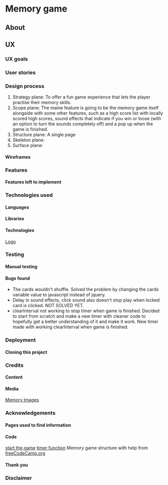 # Memory game

## About

## UX
### UX goals
### User stories
### Design process
1. Strategy plane: To offer a fun game experience that lets the player practise their memory skills.
2. Scope plane: The maine feature is going to be the memory game itself alongside with some other features, such as 
a high score list with locally scored high scores, sound effects that indicate if you win or loose (with an option 
to turn the sounds completely off) and a pop up when the game is finished.
3. Structure plane: A single page
4. Skeleton plane:
5. Surface plane:

#### Wireframes

### Features
#### Features left to implement

### Technologies used
#### Languages
#### Libraries
#### Technologies
[Logo](https://www.freelogodesign.org)

### Testing
#### Manual testing
#### Bugs found
* The cards wouldn't shuffle. Solved the problem by changing the cards variable value to javascript instead of jquery. 
* Delay in sound effects, click sound also doesn't stop play when locked card is clicked. NOT SOLVED YET.
* clearInterval not working to stop timer when game is finished. 
Decided to start from scratch and make a new timer with cleaner code to hopefully get a better understanding of it
and make it work. New timer made with working clearInterval when game is finished.

### Deployment
#### Cloning this project

### Credits
#### Content
#### Media
[Memory Images](https://www.freepik.com/free-vector/potted-plants-set_8271077.htm#page=1&query=plants&position=1)

### Acknowledgements
#### Pages used to find information
#### Code
[start the game](https://stackoverflow.com/questions/5299895/jquery-detecting-and-removing-an-element-clicked)
[timer function](https://www.youtube.com/watch?v=x7WJEmxNlEs)
Memory game structure with help from [freeCodeCamp.org](https://www.youtube.com/watch?v=ZniVgo8U7ek/)
#### Thank you

### Disclaimer
